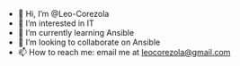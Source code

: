 - 👋 Hi, I’m @Leo-Corezola
- 👀 I’m interested in IT
- 🌱 I’m currently learning Ansible
- 💞️ I’m looking to collaborate on Ansible
- 📫 How to reach me: email me at leocorezola@gmail.com

<!---
Leo-Corezola/Leo-Corezola is a ✨ special ✨ repository because its `README.md` (this file) appears on your GitHub profile.
You can click the Preview link to take a look at your changes.
--->
